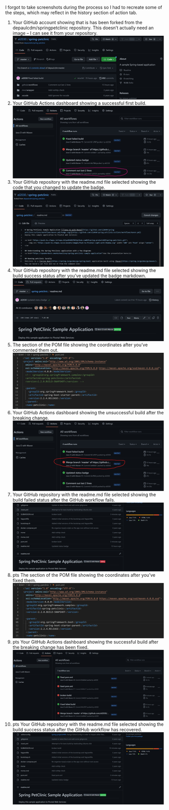 I forgot to take screenshots during the process so I had to recreate some of the steps, which may reflect in the history section of action tab.
1. Your GitHub account showing that is has been forked from the depaulcdm/springpetclinic repository. This doesn’t actually need an image – I can see it
from your repository.
![Fork sucess](figures/forked_ss1.jpg)
2. Your GitHub Actions dashboard showing a successful first build.
![First build sucess](figures/action_tab_ss2.jpg)
3. Your GitHub repository with the readme.md file selected showing the code that you
changed to update the badge.
![Readme code change](figures/readme_ss3.jpg)
4. Your GitHub repository with the readme.md file selected showing the build success
status after you’ve updated the badge markdown.
![Readme status](figures/readme_ss4.jpg)
5. The section of the POM file showing the coordinates after you’ve commented them
out.
![POM commenting out](figures/pom_ss5.jpg)
6. Your GitHub Actions dashboard showing the unsuccessful build after the breaking
change.
![Failed action tab](figures/broken_build_ss6.jpg)
7. Your GitHub repository with the readme.md file selected showing the build failed
status after the GitHub workflow fails.
![Failed readme](figures/failed_readme_ss7.jpg)
8. pts The section of the POM file showing the coordinates after you’ve fixed them.
![Fixed POM](figures/pom_fixed_ss8.jpg)
9. pts Your GitHub Actions dashboard showing the successful build after the breaking
change has been fixed.
![Sucess action](figures/pom_fixed_action_ss9.jpg)
10. pts Your GitHub repository with the readme.md file selected showing the build success
status after the GitHub workflow has recovered.
![Success readme](figures/build_passed_ss10.jpg)